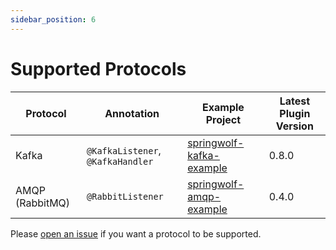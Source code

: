 ```yaml
---
sidebar_position: 6
---
```


# Supported Protocols

| Protocol        | Annotation                        | Example Project                   | Latest Plugin Version |
| --------------- | --------------------------------- | --------------------------------- | --------------------- |
| Kafka           | `@KafkaListener`, `@KafkaHandler` | [springwolf-kafka-example][kafka] | 0.8.0 |
| AMQP (RabbitMQ) | `@RabbitListener`                 | [springwolf-amqp-example][amqp]   | 0.4.0 |

Please [open an issue](https://github.com/springwolf/springwolf-core/issues/new) if you want a protocol to be supported.


[kafka]: https://github.com/springwolf/springwolf-core/tree/master/springwolf-examples/springwolf-kafka-example
[amqp]:https://github.com/springwolf/springwolf-core/tree/master/springwolf-examples/springwolf-amqp-example
